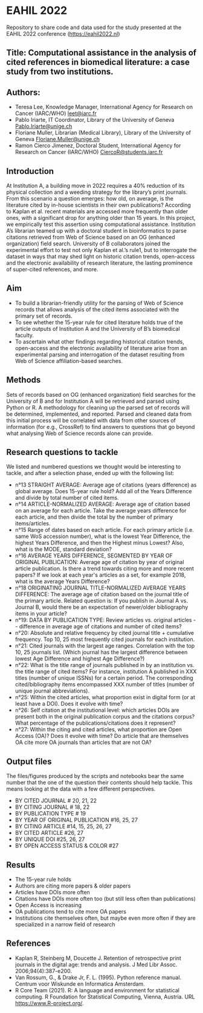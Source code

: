 
# EAHIL 2022

Repository to share code and data used for the study presented at the EAHIL 2022 conference (https://eahil2022.nl)

## Title: Computational assistance in the analysis of cited references in biomedical literature: a case study from two institutions.

## Authors:
 * Teresa Lee, Knowledge Manager, International Agency for Research on Cancer (IARC/WHO) leet@iarc.fr  
 * Pablo Iriarte, IT Coordinator, Library of the University of Geneva Pablo.Iriarte@unige.ch 
 * Floriane Muller, Librarian (Medical Library), Library of the University of Geneva Floriane.Muller@unige.ch  
 * Ramon Cierco Jimenez, Doctoral Student, International Agency for Research on Cancer (IARC/WHO) CiercoR@students.iarc.fr  

## Introduction 

At Institution A, a building move in 2022 requires a 40% reduction of its physical collection and a weeding strategy for the library’s print journals. From this scenario a question emerges: how old, on average, is the literature cited by in-house scientists in their own publications? According to Kaplan et al.  recent materials are accessed more frequently than older ones, with a significant drop for anything older than 15 years. In this project, we empirically test this assertion using computational assistance. Institution A’s librarian teamed up with a doctoral student in bioinformatics to parse citations retrieved from Web of Science based on an OG (enhanced organization) field search. University of B collaborators joined the experimental effort to test not only Kaplan et al.’s rule1, but to interrogate the dataset in ways that may shed light on historic citation trends, open-access and the electronic availability of research literature, the lasting prominence of super-cited references, and more. 

## Aim  

 * To build a librarian-friendly utility for the parsing of Web of Science records that allows analysis of the cited items associated with the primary set of records. 
 * To see whether the 15-year rule for cited literature holds true of the article outputs of Institution A and the University of B’s biomedical faculty.  
 * To ascertain what other findings regarding historical citation trends, open-access and the electronic availability of literature arise from an experimental parsing and interrogation of the dataset resulting from Web of Science affiliation-based searches. 

## Methods 

Sets of records based on OG (enhanced organization) field searches for the University of B and for Institution A will be retrieved and parsed using Python or R. A methodology for cleaning up the parsed set of records will be determined, implemented, and reported. Parsed and cleaned data from this initial process will be correlated with data from other sources of information (for e.g., CrossRef) to find answers to questions that go beyond what analysing Web of Science records alone can provide.  

## Research questions to tackle 
We listed and numbered questions we thought would be interesting to tackle, and after a selection phase, ended up with the following list:
- n°13 STRAIGHT AVERAGE: Average age of citations (years difference) as global average. Does 15-year rule hold? Add all of the Years Difference and divide by total number of cited items. 
- n°14 ARTICLE-NORMALIZED AVERAGE: Average age of citation based on an average for each article. Take the average years difference for each article, and then divide the total by the number of primary items/articles.
- n°15 Range of dates based on each article. For each primary article (i.e. same WoS accession number), what is the lowest Year Difference, the highest Years Difference, and then the Highest minus Lowest? Also, what is the MODE, standard deviation?
- n°16 AVERAGE YEARS DIFFERENCE, SEGMENTED BY YEAR OF ORIGINAL PUBLICATION: Average age of citation by year of original article publication. Is there a trend towards citing more and more recent papers? If we look at each year's articles as a set, for example 2018, what is the average Years Difference?
- n°18 ORIGINATING JOURNAL TITLE-NORMALIZED AVERAGE YEARS DIFFERENCE: The average age of citation based on the journal title of the primary article. Related question is: If you publish in Journal A vs. Journal B, would there be an expectation of newer/older bibliography items in your article? 
- n°19: DATA BY PUBLICATION TYPE: Review articles vs. original articles -- difference in average age of citations and number of cited items?
- n°20: Absolute and relative frequency by cited journal title + cumulative frequency. Top 10, 25 most frequently cited journals for each institution.
- n°21: Cited journals with the largest age ranges. Correlation with the top 10, 25 journals list. (Which journal has the largest difference between lowest Age Difference and highest Age Difference?)
- n°22: What is the title range of journals published in by an institution vs. the title range of cited items? For instance, institution A published in XXX titles (number of unique ISSNs) for a certain period. The corresponding cited/bibliography items encompassed XXX number of titles (number of unique journal abbreviations).
- n°25: Within the cited articles, what proportion exist in digital form (or at least have a DOI). Does it evolve with time?
- n°26: Self citation at the institutional level: which articles DOIs are present both in the original publication corpus and the citations corpus? What percentage of the publications/citations does it represent?
- n°27: Within the citing and cited articles, what proportion are Open Access (OA)? Does it evolve with time? Do article that are themselves OA cite more OA journals than articles that are not OA?

## Output files 
The files/figures produced by the scripts and notebooks bear the same number that the one of the question their contents should help tackle.
This means looking at the data with a few different perspectives.
- BY CITED JOURNAL	# 20, 21, 22
- BY CITING JOURNAL 	# 18, 22
- BY PUBLICATION TYPE	# 19
- BY YEAR OF ORIGINAL PUBLICATION	#16, 25, 27
- BY CITING ARTICLE 	#14, 15, 25, 26, 27
- BY CITED ARTICLE	#26, 27
- BY UNIQUE DOI 	#25, 26, 27
- BY OPEN ACCESS STATUS & COLOR	#27

## Results 

- The 15-year rule holds
- Authors are citing more papers & older papers 
- Articles have DOIs more often 
- Citations have DOIs more often too (but still less often than publications)
- Open Access is increasing
- OA publications tend to cite more OA papers
- Institutions cite themselves often, but maybe even more often if they are specialized in a narrow field of research

## References 

 * Kaplan R, Steinberg M, Doucette J. Retention of retrospective print journals in the digital age: trends and analysis. J Med Libr Assoc. 2006;94(4):387-e200. 
 * Van Rossum, G., & Drake Jr, F. L. (1995). Python reference manual. Centrum voor Wiskunde en Informatica Amsterdam. 
 * R Core Team (2021). R: A language and environment for statistical  computing. R Foundation for Statistical Computing, Vienna, Austria. URL https://www.R-project.org/. 

